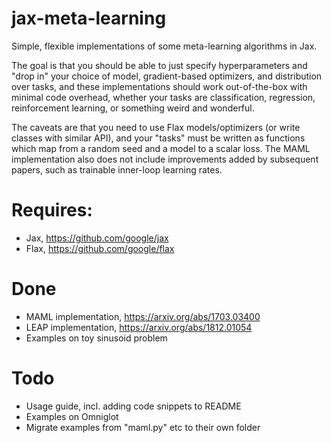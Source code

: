 # jax-meta-learning
Simple, flexible implementations of some meta-learning algorithms in Jax.

The goal is that you should be able to just specify hyperparameters and "drop in" your choice of model, gradient-based optimizers, and distribution over tasks, and these implementations should work out-of-the-box with minimal code overhead, whether your tasks are classification, regression, reinforcement learning, or something weird and wonderful.

The caveats are that you need to use Flax models/optimizers (or write classes with similar API), and your "tasks" must be written as functions which map from a random seed and a model to a scalar loss. The MAML implementation also does not include improvements added by subsequent papers, such as trainable inner-loop learning rates.

# Requires:
- Jax, https://github.com/google/jax
- Flax, https://github.com/google/flax 

# Done
- MAML implementation, https://arxiv.org/abs/1703.03400
- LEAP implementation, https://arxiv.org/abs/1812.01054
- Examples on toy sinusoid problem 

# Todo
- Usage guide, incl. adding code snippets to README
- Examples on Omniglot 
- Migrate examples from "maml.py" etc to their own folder
